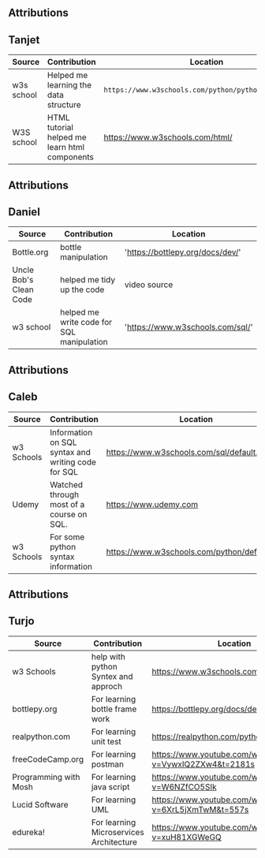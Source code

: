## Attributions
## Tanjet 

| Source     | Contribution                                  | Location                         |
|------------|-----------------------------------------------|----------------------------------|
| w3s school | Helped me learning the data structure         | `https://www.w3schools.com/python/python_ref_set.asp`                       |
| W3S school | HTML tutorial helped me learn html components |https://www.w3schools.com/html/|


## Attributions
## Daniel

| Source                  | Contribution                              | Location                         |
|-------------------------|-------------------------------------------|----------------------------------|
| Bottle.org              | bottle manipulation                       | 'https://bottlepy.org/docs/dev/' |
| Uncle Bob's Clean Code  | helped me tidy up the code                | video source                     |
| w3 school               | helped me write code for SQL manipulation | 'https://www.w3schools.com/sql/' |

## Attributions
## Caleb

| Source     | Contribution                                       | Location                                     |
|------------|----------------------------------------------------|----------------------------------------------|
| w3 Schools | Information on SQL syntax and writing code for SQL | https://www.w3schools.com/sql/default.asp    |
| Udemy      | Watched through most of a course on SQL.           | https://www.udemy.com                        |
| w3 Schools | For some python syntax information                 | https://www.w3schools.com/python/default.asp |

## Attributions
## Turjo

| Source | Contribution                             | Location           |
|---|------------------------------------------|--------------------|
| w3 Schools | help with python Syntex and approch      | https://www.w3schools.com/sql/default.asp |
| bottlepy.org | For learning bottle frame work           | https://bottlepy.org/docs/dev/tutorial.html                   |
 | realpython.com | For learning unit test                   | https://realpython.com/python-testing/ |
| freeCodeCamp.org | For learning postman                     | https://www.youtube.com/watch?v=VywxIQ2ZXw4&t=2181s |
| Programming with Mosh | For learning java script                 | https://www.youtube.com/watch?v=W6NZfCO5SIk |
| Lucid Software | For learning UML                         | https://www.youtube.com/watch?v=6XrL5jXmTwM&t=557s |
| edureka! | For learning Microservices Architecture | https://www.youtube.com/watch?v=xuH81XGWeGQ|


